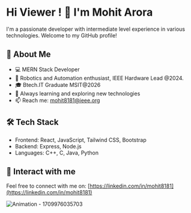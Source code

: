 # Hi Viewer ! 👋 I'm Mohit Arora

I'm a passionate developer with intermediate level experience in various technologies. Welcome to my GitHub profile!

## 🚀 About Me

- 💻 MERN Stack Developer
- 🤖 Robotics and Automation enthusiast, IEEE Hardware Lead @2024.
- 🎓 Btech.IT Graduate MSIT@2026
- 🌱 Always learning and exploring new technologies
- 📫 Reach me: [mohit8181@ieee.org](mailto:mohit8181@ieee.org)

## 🛠️ Tech Stack

- Frontend: React, JavaScript, Tailwind CSS, Bootstrap
- Backend: Express, Node.js
- Languages: C++, C, Java, Python


## 🌟 Interact with me

Feel free to connect with me on: [https://linkedin.com/in/mohit8181](https://linkedin.com/in/mohit8181)

![Animation - 1709976035703](https://github.com/mohitarora8181/mohitarora8181/assets/108920156/80a44b0f-4d1e-4cb9-8779-2de6a1c5cee8)



